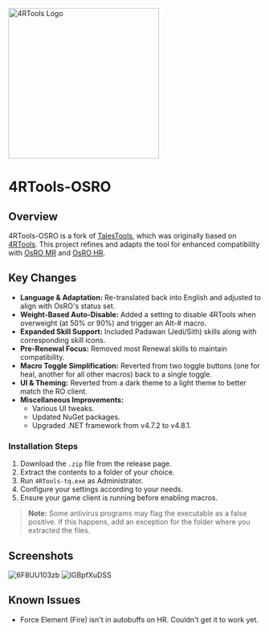 <p align="left">
  <img src="https://github.com/torrq/4RTools-OSRO/blob/main/assets/images/logo-4rtools.png?raw=true" alt="4RTools Logo" width="300"/>
</p>

# 4RTools-OSRO

## Overview
4RTools-OSRO is a fork of [TalesTools](https://github.com/biancaazuma/TalesTools), which was originally based on [4RTools](https://github.com/4RTools/4RTools). This project refines and adapts the tool for enhanced compatibility with [OsRO MR](https://osro.mr/) and [OsRO HR](https://osro.gg/).

## Key Changes
- **Language & Adaptation:** Re-translated back into English and adjusted to align with OsRO's status set.
- **Weight-Based Auto-Disable:** Added a setting to disable 4RTools when overweight (at 50% or 90%) and trigger an Alt-# macro.
- **Expanded Skill Support:** Included Padawan (Jedi/Sith) skills along with corresponding skill icons.
- **Pre-Renewal Focus:** Removed most Renewal skills to maintain compatibility.
- **Macro Toggle Simplification:** Reverted from two toggle buttons (one for heal, another for all other macros) back to a single toggle.
- **UI & Theming:** Reverted from a dark theme to a light theme to better match the RO client.
- **Miscellaneous Improvements:**
  - Various UI tweaks.
  - Updated NuGet packages.
  - Upgraded .NET framework from v4.7.2 to v4.8.1.

### Installation Steps
1. Download the `.zip` file from the release page.
2. Extract the contents to a folder of your choice.
3. Run `4RTools-tq.exe` as Administrator.
4. Configure your settings according to your needs.
5. Ensure your game client is running before enabling macros.

> **Note:** Some antivirus programs may flag the executable as a false positive. If this happens, add an exception for the folder where you extracted the files.

## Screenshots

![6F8UU103zb](https://github.com/user-attachments/assets/3ac0ea1e-54f4-4486-a816-9c41e37bb140)
![IGBpfXuDSS](https://github.com/user-attachments/assets/0a7a8d1d-a0d3-42ea-a036-9f0f6f3af396)

## Known Issues
- Force Element (Fire) isn't in autobuffs on HR. Couldn't get it to work yet.

